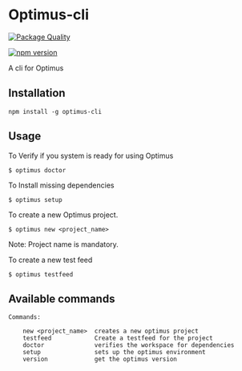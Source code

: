 # Optimus-cli
[![Package Quality](http://npm.packagequality.com/badge/optimus-cli.png)](http://packagequality.com/#?package=optimus-cli)

[![npm version](https://badge.fury.io/js/optimus-cli.svg)](https://badge.fury.io/js/optimus-cli)

A cli for Optimus

## Installation
```
npm install -g optimus-cli
```

## Usage
To Verify if you system is ready for using Optimus

```
$ optimus doctor
```

To Install missing dependencies

```
$ optimus setup
```
To create a new Optimus project.

```
$ optimus new <project_name>
```
Note: Project name is mandatory.

To create a new test feed

```
$ optimus testfeed
```


## Available commands
```
Commands:

    new <project_name>  creates a new optimus project
    testfeed            Create a testfeed for the project
    doctor              verifies the workspace for dependencies
    setup               sets up the optimus environment
    version             get the optimus version
```
